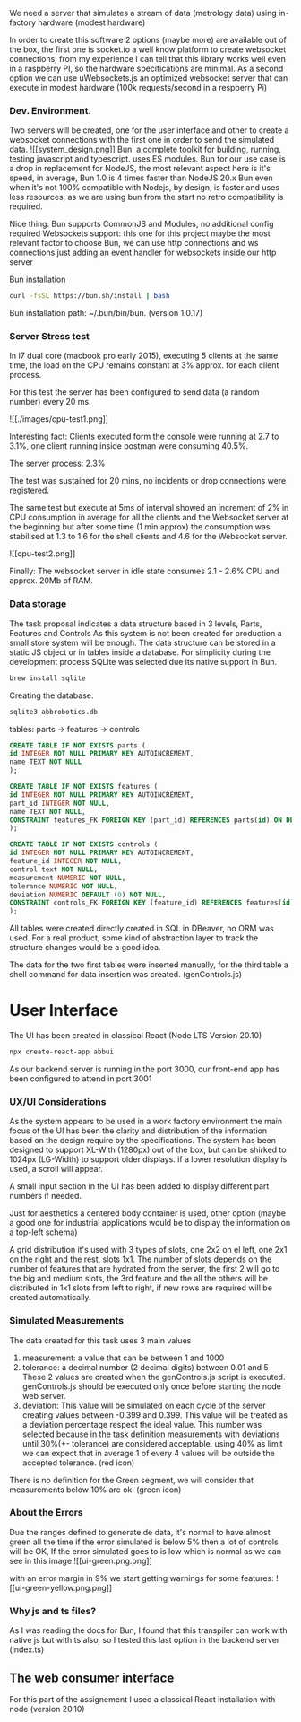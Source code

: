 We need a server that simulates a stream of data (metrology data) using in-factory hardware (modest hardware) 

In order to create this software 2 options (maybe more) are available out of the box, the first one is socket.io a well know platform to create websocket connections, from my experience I can tell that this library works well even in a raspberry PI, so the hardware specifications are minimal. As a second option we can use uWebsockets.js an optimized websocket server that can execute in modest hardware (100k requests/second in a respberry Pi)

### Dev. Environment.
Two servers will be created, one for the user interface and other to create a websocket connections with the first one in order to send the simulated data.
![[system_design.png]]
Bun. a complete toolkit for building, running, testing javascript and typescript. uses ES modules. Bun for our use case is a drop in replacement for NodeJS, the most relevant aspect here is it's speed, in average, Bun 1.0 is  4 times faster than NodeJS 20.x
Bun even when it's not 100% compatible with Nodejs, by design, is faster and uses less resources, as we are using bun from the start no retro compatibility is required.

Nice thing: Bun supports CommonJS and Modules, no additional config required
Websockets support: this one for this project maybe the most relevant factor to choose Bun, we can use http connections and ws connections just adding an event handler for websockets inside our http server

Bun installation
``` bash
curl -fsSL https://bun.sh/install | bash
```

Bun installation path: ~/.bun/bin/bun. (version 1.0.17)

### Server Stress test
In I7 dual core (macbook pro early 2015), executing 5 clients at the same time, the load on the CPU remains constant at 3% approx. for each client process.

For this test the server has been configured to send data (a random number) every 20 ms.

![[./images/cpu-test1.png]]


Interesting fact: Clients executed form the console were running at 2.7 to 3.1%, one client running inside postman were consuming 40.5%.

The server process: 2.3%

The test was sustained for 20 mins, no incidents or drop connections were registered.

The same test but execute at 5ms of interval showed an increment of 2% in CPU consumption in average for all the clients and the Websocket server at the beginning but after some time (1 min approx) the consumption was stabilised  at 1.3 to 1.6 for the shell clients and 4.6 for the Websocket server.

![[cpu-test2.png]]

Finally:
The websocket server in idle state consumes 2.1 - 2.6% CPU and approx. 20Mb of RAM.


### Data storage 
The task proposal indicates a data structure based in 3 levels, Parts, Features and Controls
As this system is not been created for production a small store system will be enough.  The data structure can be stored in a static JS object or in tables inside a database. For simplicity during the development process SQLite was selected  due its native support in Bun.

``` bash
brew install sqlite
```

Creating the database:
```bash
sqlite3 abbrobotics.db
```

tables: parts -> features -> controls
```sql
CREATE TABLE IF NOT EXISTS parts (
id INTEGER NOT NULL PRIMARY KEY AUTOINCREMENT,
name TEXT NOT NULL
);

CREATE TABLE IF NOT EXISTS features (
id INTEGER NOT NULL PRIMARY KEY AUTOINCREMENT,
part_id INTEGER NOT NULL,
name TEXT NOT NULL,
CONSTRAINT features_FK FOREIGN KEY (part_id) REFERENCES parts(id) ON DELETE CASCADE ON UPDATE CASCADE
);

CREATE TABLE IF NOT EXISTS controls (
id INTEGER NOT NULL PRIMARY KEY AUTOINCREMENT,
feature_id INTEGER NOT NULL,
control text NOT NULL,
measurement NUMERIC NOT NULL,
tolerance NUMERIC NOT NULL,
deviation NUMERIC DEFAULT (0) NOT NULL,
CONSTRAINT controls_FK FOREIGN KEY (feature_id) REFERENCES features(id) ON DELETE CASCADE ON UPDATE CASCADE
);
```

All  tables were created directly created in SQL in  DBeaver, no ORM was used. For a real product, some kind of abstraction layer to track the structure changes would be a good idea.

The data for the two first tables were inserted manually, for the third table a shell command for data insertion was created. (genControls.js)

# User Interface
The UI has been created in classical React (Node LTS Version 20.10)

```bash
npx create-react-app abbui
```

As our backend server is running in the port 3000, our front-end app has been configured to attend in port 3001

### UX/UI Considerations
As the system appears to be used in a work factory environment the main focus of the UI has been the clarity and distribution of the information based on the design require by the specifications. The system has been designed to support XL-With (1280px) out of the box, but can be shirked to 1024px (LG-Width) to support older displays. if a lower resolution display is used, a scroll will appear.

A small input section in the UI has been added to display different part numbers if needed.

Just for aesthetics a centered body container is used, other option (maybe a good one for industrial applications would be to display the information on a  top-left schema)

A grid distribution it's used with 3 types of slots, one 2x2 on el left, one 2x1 on the right and the rest, slots 1x1. The number of slots depends on the number of features that are hydrated from the server, the first 2 will go to the big and medium slots, the 3rd feature and the all the others will be distributed in 1x1 slots from left to right, if new rows are required will be created automatically.

### Simulated Measurements
The data created for this task uses 3 main values
1) measurement: a value that can be between 1 and 1000 
1) tolerance: a decimal number (2 decimal digits) between 0.01 and 5
These 2 values are created when the genControls.js script is executed.
genControls.js should be executed only once before starting the node web server.
3) deviation: This value will be simulated on each cycle of the server creating values between -0.399 and 0.399. This value will be treated as a deviation percentage respect the ideal value. This number was selected because in the task definition measurements with deviations until 30%(+- tolerance) are considered acceptable. using 40% as limit  we can expect that in average 1 of every 4 values will be outside the accepted tolerance. (red icon)

There is no definition for the Green segment, we will consider that measurements below 10% are ok. (green icon) 

### About the Errors
Due the ranges defined to generate de data, it's normal to have almost green all the time if the error simulated is below 5% then a lot of controls will be OK,
If the error simulated goes to is low which is normal as we can see in this image
![[ui-green.png.png]]

with an error margin in 9% we start getting warnings for some features:
![[ui-green-yellow.png.png]]

### Why js and ts files?
As I was reading the docs for Bun, I found that this transpiler can work with native js but with ts also, so I tested this last option in the backend server  (index.ts)

## The web consumer interface
For this part of the assignement I used a classical React installation with node (version 20.10)


